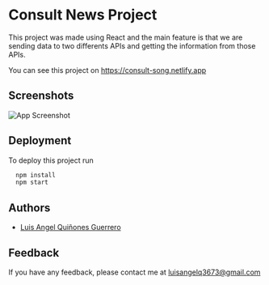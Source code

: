 # Consult News Project

This project was made using React and the main feature is that we are sending data to two differents APIs and getting the information from those APIs.

You can see this project on https://consult-song.netlify.app

## Screenshots

![App Screenshot](https://d33wubrfki0l68.cloudfront.net/6158fcf1c11808000726ff32/screenshot_2021-10-03-00-45-53-0000.png)


## Deployment

To deploy this project run

```bash
  npm install
  npm start
```

  
## Authors

- [Luis Angel Quiñones Guerrero](https://github.com/luisangelq)

  
## Feedback

If you have any feedback, please contact me at luisangelq3673@gmail.com
